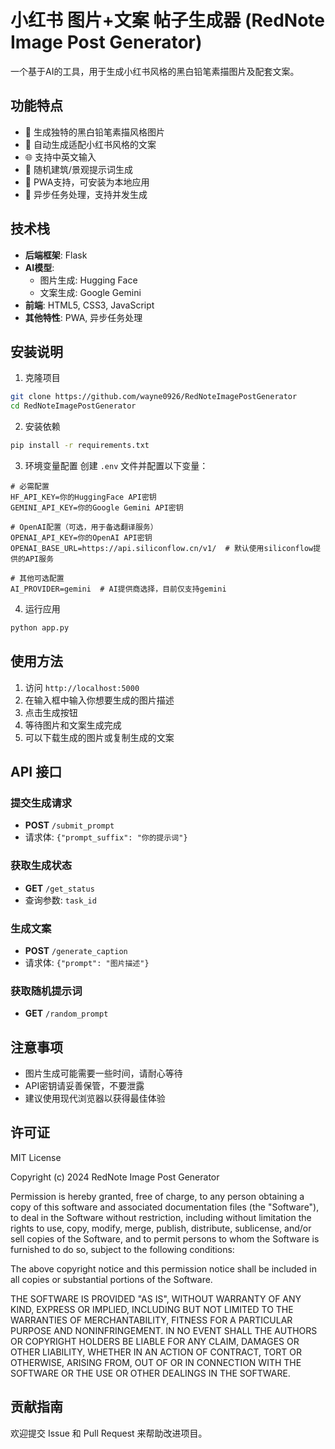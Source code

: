 # 小红书 图片+文案 帖子生成器 (RedNote Image Post Generator)

一个基于AI的工具，用于生成小红书风格的黑白铅笔素描图片及配套文案。

## 功能特点

- 🎨 生成独特的黑白铅笔素描风格图片
- 📝 自动生成适配小红书风格的文案
- 🌐 支持中英文输入
- 🎲 随机建筑/景观提示词生成
- 💾 PWA支持，可安装为本地应用
- 🔄 异步任务处理，支持并发生成

## 技术栈

- **后端框架**: Flask
- **AI模型**: 
  - 图片生成: Hugging Face
  - 文案生成: Google Gemini
- **前端**: HTML5, CSS3, JavaScript
- **其他特性**: PWA, 异步任务处理

## 安装说明

1. 克隆项目
```bash
git clone https://github.com/wayne0926/RedNoteImagePostGenerator
cd RedNoteImagePostGenerator
```

2. 安装依赖
```bash
pip install -r requirements.txt
```

3. 环境变量配置
创建 `.env` 文件并配置以下变量：
```
# 必需配置
HF_API_KEY=你的HuggingFace API密钥
GEMINI_API_KEY=你的Google Gemini API密钥

# OpenAI配置（可选，用于备选翻译服务）
OPENAI_API_KEY=你的OpenAI API密钥
OPENAI_BASE_URL=https://api.siliconflow.cn/v1/  # 默认使用siliconflow提供的API服务

# 其他可选配置
AI_PROVIDER=gemini  # AI提供商选择，目前仅支持gemini
```

4. 运行应用
```bash
python app.py
```

## 使用方法

1. 访问 `http://localhost:5000`
2. 在输入框中输入你想要生成的图片描述
3. 点击生成按钮
4. 等待图片和文案生成完成
5. 可以下载生成的图片或复制生成的文案

## API 接口

### 提交生成请求
- **POST** `/submit_prompt`
- 请求体: `{"prompt_suffix": "你的提示词"}`

### 获取生成状态
- **GET** `/get_status`
- 查询参数: `task_id`

### 生成文案
- **POST** `/generate_caption`
- 请求体: `{"prompt": "图片描述"}`

### 获取随机提示词
- **GET** `/random_prompt`

## 注意事项

- 图片生成可能需要一些时间，请耐心等待
- API密钥请妥善保管，不要泄露
- 建议使用现代浏览器以获得最佳体验

## 许可证

MIT License

Copyright (c) 2024 RedNote Image Post Generator

Permission is hereby granted, free of charge, to any person obtaining a copy
of this software and associated documentation files (the "Software"), to deal
in the Software without restriction, including without limitation the rights
to use, copy, modify, merge, publish, distribute, sublicense, and/or sell
copies of the Software, and to permit persons to whom the Software is
furnished to do so, subject to the following conditions:

The above copyright notice and this permission notice shall be included in all
copies or substantial portions of the Software.

THE SOFTWARE IS PROVIDED "AS IS", WITHOUT WARRANTY OF ANY KIND, EXPRESS OR
IMPLIED, INCLUDING BUT NOT LIMITED TO THE WARRANTIES OF MERCHANTABILITY,
FITNESS FOR A PARTICULAR PURPOSE AND NONINFRINGEMENT. IN NO EVENT SHALL THE
AUTHORS OR COPYRIGHT HOLDERS BE LIABLE FOR ANY CLAIM, DAMAGES OR OTHER
LIABILITY, WHETHER IN AN ACTION OF CONTRACT, TORT OR OTHERWISE, ARISING FROM,
OUT OF OR IN CONNECTION WITH THE SOFTWARE OR THE USE OR OTHER DEALINGS IN THE
SOFTWARE.

## 贡献指南

欢迎提交 Issue 和 Pull Request 来帮助改进项目。